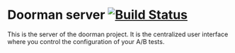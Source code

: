 #  Doorman server [![Build Status](https://travis-ci.org/didiercrunch/doormanserver.svg)](https://travis-ci.org/didiercrunch/doormanserver)


This is the server of the doorman project.  It is the centralized user interface
where you control the configuration of your A/B tests.
